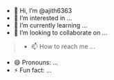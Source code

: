 - 👋 Hi, I’m @ajith6363
- 👀 I’m interested in ...
- 🌱 I’m currently learning ...
- 💞️ I’m looking to collaborate on ...
> - 📫 How to reach me ...
- 😄 Pronouns: ...
- ⚡ Fun fact: ...

<!---
ajith6363/ajith6363 is a ✨ special ✨ repository because its `README.md` (this file) appears on your GitHub profile.
You can click the Preview link to take a look at your changes.
--->
